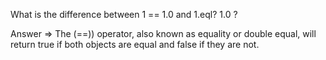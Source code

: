 What is the difference between 1 == 1.0 and 1.eql? 1.0 ?

Answer => The (==)) operator, also known as equality or double equal, will return true if both objects are equal and false if they are not.
